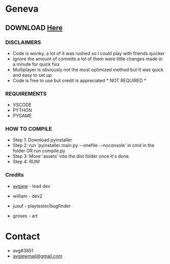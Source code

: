 # Geneva
## DOWNLOAD [Here](https://maxorr.itch.io/geneva)

### DISCLAIMERS
- Code is wonky, a lot of it was rushed so I could play with friends quicker
- Ignore the amount of commits a lot of them were little changes made in a minute for quick fixx
- Multiplayer is obviously not the most optimized method but It was quick and easy to set up 
- Code is free to use but credit is appreciated * NOT REQUIRED *

### REQUIREMENTS
- VSCODE
- PYTHON
- PYGAME
### HOW TO COMPILE
- Step 1: Download pyinstaller
- Step 2: run 'pyinstaller main.py --onefile --noconsole' in cmd in the folder OR run compile.py
- Step 3: Move 'assets' into the dist folder once it's done.
- Step 4: RUN!

### Credits
- [avgjew](https://maxor.xyz) - lead dev

- william - dev2

- jusuf - playtester/bugfinder

- groses - art

# Contact
- avg#3851
- avgjewmail@gmail.com